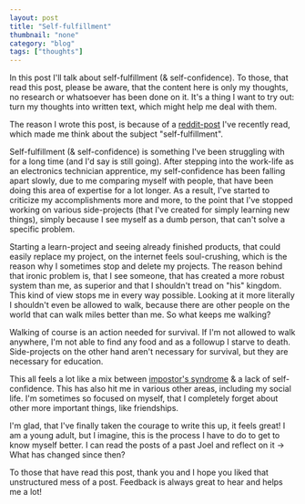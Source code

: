```yaml
---
layout: post
title: "Self-fulfillment"
thumbnail: "none"
category: "blog"
tags: ["thoughts"]
---
```


In this post I'll talk about self-fulfillment (& self-confidence). To those, that read this post, please be aware, that the content here is only my thoughts, no research or whatsoever has been done on it. It's a thing I want to try out: turn my thoughts into written text, which might help me deal with them.

<!--more-->

The reason I wrote this post, is because of a [reddit-post](https://www.reddit.com/r/selfimprovement/comments/jpqv9a/im_quitting_video_games_help/) I've recently read, which made me think about the subject "self-fulfillment".

Self-fulfillment (& self-confidence) is something I've been struggling with for a long time (and I'd say is still going). After stepping into the work-life as an electronics technician apprentice, my self-confidence has been falling apart slowly, due to me comparing myself with people, that have been doing this area of expertise for a lot longer. As a result, I've started to criticize my accomplishments more and more, to the point that I've stopped working on various side-projects (that I've created for simply learning new things), simply because I see myself as a dumb person, that can't solve a specific problem.

Starting a learn-project and seeing already finished products, that could easily replace my project, on the internet feels soul-crushing, which is the reason why I sometimes stop and delete my projects. The reason behind that ironic problem is, that I see someone, that has created a more robust system than me, as superior and that I shouldn't tread on "his" kingdom. This kind of view stops me in every way possible. Looking at it more literally I shouldn't even be allowed to walk, because there are other people on the world that can walk miles better than me. So what keeps me walking?

Walking of course is an action needed for survival. If I'm not allowed to walk anywhere, I'm not able to find any food and as a followup I starve to death. Side-projects on the other hand aren't necessary for survival, but they are necessary for education.

This all feels a lot like a mix between [impostor's syndrome](https://en.wikipedia.org/wiki/Impostor_syndrome) & a lack of self-confidence. This has also hit me in various other areas, including my social life. I'm sometimes so focused on myself, that I completely forget about other more important things, like friendships.

I'm glad, that I've finally taken the courage to write this up, it feels great! I am a young adult, but I imagine, this is the process I have to do to get to know myself better. I can read the posts of a past Joel and reflect on it &rarr; What has changed since then?

To those that have read this post, thank you and I hope you liked that unstructured mess of a post. Feedback is always great to hear and helps me a lot!
